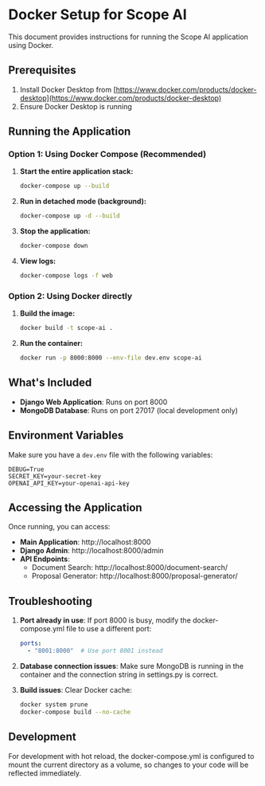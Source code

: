 # Docker Setup for Scope AI

This document provides instructions for running the Scope AI application using Docker.

## Prerequisites

1. Install Docker Desktop from [https://www.docker.com/products/docker-desktop](https://www.docker.com/products/docker-desktop)
2. Ensure Docker Desktop is running

## Running the Application

### Option 1: Using Docker Compose (Recommended)

1. **Start the entire application stack:**
   ```bash
   docker-compose up --build
   ```

2. **Run in detached mode (background):**
   ```bash
   docker-compose up -d --build
   ```

3. **Stop the application:**
   ```bash
   docker-compose down
   ```

4. **View logs:**
   ```bash
   docker-compose logs -f web
   ```

### Option 2: Using Docker directly

1. **Build the image:**
   ```bash
   docker build -t scope-ai .
   ```

2. **Run the container:**
   ```bash
   docker run -p 8000:8000 --env-file dev.env scope-ai
   ```

## What's Included

- **Django Web Application**: Runs on port 8000
- **MongoDB Database**: Runs on port 27017 (local development only)

## Environment Variables

Make sure you have a `dev.env` file with the following variables:
```
DEBUG=True
SECRET_KEY=your-secret-key
OPENAI_API_KEY=your-openai-api-key
```

## Accessing the Application

Once running, you can access:
- **Main Application**: http://localhost:8000
- **Django Admin**: http://localhost:8000/admin
- **API Endpoints**: 
  - Document Search: http://localhost:8000/document-search/
  - Proposal Generator: http://localhost:8000/proposal-generator/

## Troubleshooting

1. **Port already in use**: If port 8000 is busy, modify the docker-compose.yml file to use a different port:
   ```yaml
   ports:
     - "8001:8000"  # Use port 8001 instead
   ```

2. **Database connection issues**: Make sure MongoDB is running in the container and the connection string in settings.py is correct.

3. **Build issues**: Clear Docker cache:
   ```bash
   docker system prune
   docker-compose build --no-cache
   ```

## Development

For development with hot reload, the docker-compose.yml is configured to mount the current directory as a volume, so changes to your code will be reflected immediately.